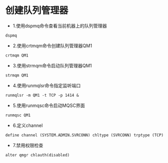 # 创建队列管理器

* 1.使用dspmq命令查看当前机器上的队列管理器
```
dspmq
```

* 2.使用crtmqm命令创建队列管理器QM1
```
crtmqm QM1
```

* 3.使用strmqm命令启动队列管理器QM1
```
strmqm QM1
```

* 4.使用runmqlsr命令指定监听端口
```
runmqlsr -m QM1 -t TCP -p 1414 &
```

* 5.使用runmqsc命令启动MQSC界面
```
runmqsc QM1
```

* 6.定义channel
```
define channel (SYSTEM.ADMIN.SVRCONN) chltype (SVRCONN) trptype (TCP)
```

* 7.禁用权限检查
```
alter qmgr chlauth(disabled)
```

